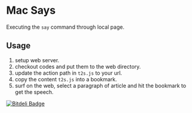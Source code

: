 Mac Says
=============

Executing the `say` command through local page.

Usage
----- 
  1. setup web server.
  2. checkout codes and put them to the web directory.
  3. update the action path in `t2s.js` to your url.
  4. copy the content `t2s.js` into a bookmark.
  5. surf on the web, select a paragraph of article and hit the bookmark to get the speech.



[![Bitdeli Badge](https://d2weczhvl823v0.cloudfront.net/chintown/macsays/trend.png)](https://bitdeli.com/free "Bitdeli Badge")

